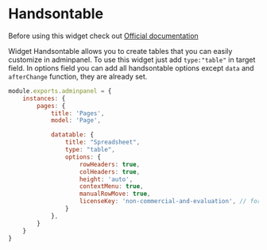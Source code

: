 # Handsontable

Before using this widget check out [Official documentation](https://handsontable.com/docs/)

Widget Handsontable allows you to create tables that you can easily customize
in adminpanel. To use this widget just add `type:"table"` in target field.
In options field you can add all handsontable options except `data` and `afterChange`
function, they are already set.

```javascript
module.exports.adminpanel = {
    instances: {
        pages: {
            title: 'Pages', 
            model: 'Page',

            datatable: {
                title: "Spreadsheet",
                type: "table",
                options: {
                    rowHeaders: true,
                    colHeaders: true,
                    height: 'auto',
                    contextMenu: true,
                    manualRowMove: true,
                    licenseKey: 'non-commercial-and-evaluation', // for non-commercial use only
                }
            },
        }
    }
}
```
